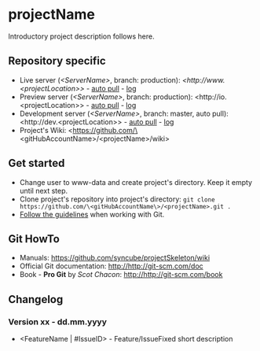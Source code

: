 # projectName

Introductory project description follows here.

## Repository specific
* Live server (*\<ServerName\>*, branch: production): *<http://www.\<projectLocation\>>*
\- [auto pull](http://www.\<projectLocation\>/git-pull.php)
\- [log](http://www.\<projectLocation\>/repoData/log/git-auto-pulls.log)
* Preview server (*\<ServerName\>*, branch: production): <http://io.\<projectLocation\>>
\- [auto pull](http://io.\<projectLocation\>/git-pull.php)
\- [log](http://io.\<projectLocation\>/repoData/log/git-auto-pulls.log)
* Development server (*\<ServerName\>*, branch: master, auto pull): <http://dev.\<projectLocation\>>
\- [auto pull](http://dev.\<projectLocation\>/git-pull.php)
\- [log](http://dev.\<projectLocation\>/repoData/log/git-auto-pulls.log)
* Project's Wiki: <https://github.com/\<gitHubAccountName\>/\<projectName\>/wiki>

## Get started
* Change user to www-data and create project's directory. Keep it empty until next step.
* Clone project's repository into project's directory: ```git clone https://github.com/\<gitHubAccountName\>/<projectName>.git .```
* [Follow the guidelines](https://github.com/syncube/projectSkeleton/wiki/Git_Guidelines) when working with Git.

## Git HowTo
* Manuals: <https://github.com/syncube/projectSkeleton/wiki>
* Official Git documentation: <http://http://git-scm.com/doc>
* Book - **Pro Git** by *Scot Chacon*: <http://http://git-scm.com/book>

## Changelog
### Version xx - dd.mm.yyyy
* \<FeatureName | \#IssueID\> - Feature/IssueFixed short description
